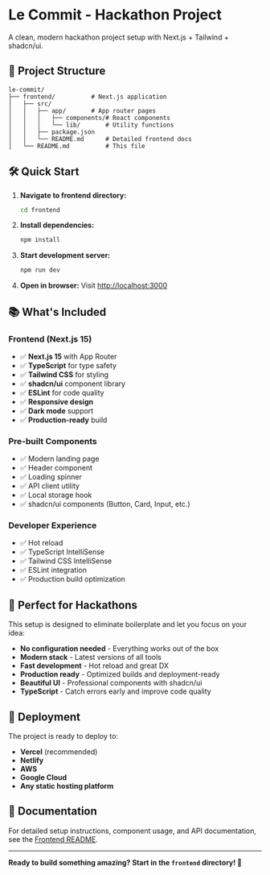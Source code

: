 # Le Commit - Hackathon Project

A clean, modern hackathon project setup with Next.js + Tailwind + shadcn/ui.

## 🚀 Project Structure

```
le-commit/
├── frontend/          # Next.js application
│   ├── src/
│   │   ├── app/       # App router pages
│   │   │   ├── components/# React components
│   │   │   └── lib/       # Utility functions
│   │   ├── package.json
│   │   └── README.md      # Detailed frontend docs
│   └── README.md          # This file
```

## 🛠️ Quick Start

1. **Navigate to frontend directory:**
   ```bash
   cd frontend
   ```

2. **Install dependencies:**
   ```bash
   npm install
   ```

3. **Start development server:**
   ```bash
   npm run dev
   ```

4. **Open in browser:**
   Visit [http://localhost:3000](http://localhost:3000)

## 📚 What's Included

### Frontend (Next.js 15)
- ✅ **Next.js 15** with App Router
- ✅ **TypeScript** for type safety
- ✅ **Tailwind CSS** for styling
- ✅ **shadcn/ui** component library
- ✅ **ESLint** for code quality
- ✅ **Responsive design** 
- ✅ **Dark mode** support
- ✅ **Production-ready** build

### Pre-built Components
- ✅ Modern landing page
- ✅ Header component
- ✅ Loading spinner
- ✅ API client utility
- ✅ Local storage hook
- ✅ shadcn/ui components (Button, Card, Input, etc.)

### Developer Experience
- ✅ Hot reload
- ✅ TypeScript IntelliSense
- ✅ Tailwind CSS IntelliSense
- ✅ ESLint integration
- ✅ Production build optimization

## 🎯 Perfect for Hackathons

This setup is designed to eliminate boilerplate and let you focus on your idea:

- **No configuration needed** - Everything works out of the box
- **Modern stack** - Latest versions of all tools
- **Fast development** - Hot reload and great DX
- **Production ready** - Optimized builds and deployment-ready
- **Beautiful UI** - Professional components with shadcn/ui
- **TypeScript** - Catch errors early and improve code quality

## 🚀 Deployment

The project is ready to deploy to:
- **Vercel** (recommended)
- **Netlify**
- **AWS**
- **Google Cloud**
- **Any static hosting platform**

## 📖 Documentation

For detailed setup instructions, component usage, and API documentation, see the [Frontend README](./frontend/README.md).

---

**Ready to build something amazing? Start in the `frontend` directory! 🎉** 